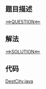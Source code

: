 ## 题目描述

[==>QUESTION<==](https://leetcode-cn.com/problems/destination-city/)

## 解法

[==>SOLUTION<==](https://leetcode-cn.com/problems/destination-city/solution/lu-xing-zhong-dian-zhan-by-leetcode-solu-pscd/)

## 代码

[DestCity.java](https://github.com/Marshal7cc/leetcode-java/blob/master/src/hashtable/DestCity.java)


